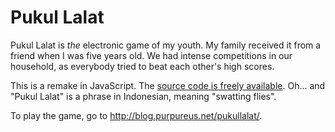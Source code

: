 Pukul Lalat
===========

Pukul Lalat is *the* electronic game of my youth. My family received it from a
friend when I was five years old. We had intense competitions in our household,
as everybody tried to beat each other's high scores.

This is a remake in JavaScript. The [source code is freely available][repo].
Oh... and "Pukul Lalat" is a phrase in Indonesian, meaning "swatting flies".

To play the game, go to <http://blog.purpureus.net/pukullalat/>.

[repo]: https://github.com/Sjlver/pukullalat
